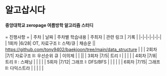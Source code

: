 # 알고삽시다

#### 중앙대학교 zeropage 여름방학 알고리즘 스터디


= 진행사항 =
| 주차 | 날짜 | 주차별 학습내용 | 주최자 | 관련 링크 | 기록 |
|-|-|-|-|-|-|
| 1회차 |6/28| OT, 자료구조 I: 스택/큐 | 채승운 || https://github.com/tony9402/baekjoon/tree/main/data_structure | |
| 2회차 |7/1| 자료구조 II: 우선순위 큐 | 이의제 | | ||
| 3회차 |7/5| 트리 I | | | |
| 4회차 |7/8| 트리 II : 스패닝 | | | |
| 5회차 |7/12| 그래프 I: DFS/BFS | | | | |
| 6회차 |7/15| 그래프 II: 다익스트라 | | | | |

